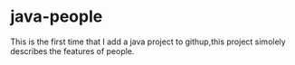 # java-people
 This is the first time that I add a java project to githup,this project simolely describes the features of people. 
